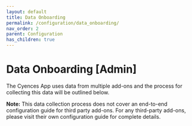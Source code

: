 ```yaml
---
layout: default
title: Data Onboarding
permalink: /configuration/data_onboarding/
nav_order: 2
parent: Configuration
has_children: true
---
```



# Data Onboarding [Admin]

The Cyences App uses data from multiple add-ons and the process for collecting this data will be outlined below. 

**Note:** This data collection process does not cover an end-to-end configuration guide for third party add-ons. For any third-party add-ons, please visit their own configuration guide for complete details. 
